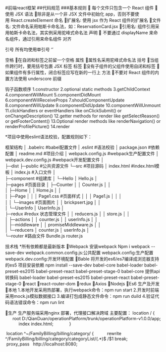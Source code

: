 #前端react框架
 ##代码规范
###基本规则
 每个文件只包含一个 React 组件
使用 JSX 语法
除非是从一个非 JSX 文件中初始化 app，否则不要使用 React.createElement
命名
扩展名: 使用 jsx 作为 React 组件的扩展名
文件名: 文件命名采用帕斯卡命名法，如：ReservationCard.jsx
引用名: 组件引用采用帕斯卡命名法，其实例采用驼峰式命名法
声明
 不要通过 displayName 来命名组件，通过引用来命名组件
对齐

引号
所有均使用单引号 ‘’

空格
在自闭和标签之前留一个空格
属性
属性名采用驼峰式命名法
括号
当组件跨行时，要用括号包裹 JSX 标签
标签
没有子组件的父组件使用自闭和标签
如果组件有多行属性，闭合标签应写在新的一行上
方法
不要对 React 组件的内置方法使用 underscore 前缀


钩子函数顺序
1.constructor
2.optional static methods
3.getChildContext
4.componentWillMount
5.componentDidMount
6.componentWillReceiveProps
7.shouldComponentUpdate
8.componentWillUpdate
9.componentDidUpdate
10.componentWillUnmount
11.clickHandlers or eventHandlers like onClickSubmit() or onChangeDescription()
12.getter methods for render like getSelectReason() or getFooterContent()
13.Optional render methods like renderNavigation() or renderProfilePicture()
14.render

*项目中使用eslint语法校验，配置规则如下：

框架结构
│  .babelrc                          #babel配置文件
|   .eslint                            #语法校验
│  package.json                      #依赖配置
│  readme.md                       #项目介绍 
│  webpack.config.js                 #webpack生产配置文件
│  webpack.dev.config.js             #webpack开发配置文件
│  
├─dist
├─public         #公共资源文件
└─src                                #项目源码
    │  index.html                    #index.html模板
    │  index.js                      #入口文件
    │  
    ├─component                      #组建库
    │  └─Hello
    │          Hello.js
    │          
    ├─pages                          #页面目录
    │  ├─Counter
    │  │      Counter.js
    │  │      
    │  ├─Home
    │  │      Home.js
    │  │      
    │  ├─Page
    │  │  │  Page1.css                #页面样式
    │  │  │  Page1.js
    │  │  │  
    │  │  └─images                    #页面图片
    │  │          brickpsert.jpg
    │  │          
    │  └─UserInfo
    │          UserInfo.js
    │          
    ├─redux                    #redux 状态管理文件
    │  │  reducers.js
    │  │  store.js
    │  │  
    │  ├─actions
    │  │      counter.js
    │  │      userInfo.js
    │  │      
    │  ├─middleware
    │  │      promiseMiddleware.js
    │  │      
    │  └─reducers
    │          counter.js
    │          userInfo.js
    │          
    └─router                        #路由文件
            Bundle.js
            router.js
            

技术栈
*所有依赖都是最新版本
Webpack
安装webpack
Npm i webpack --save-dev
webpack.common.config.js:公共配置
webpack.config:生产配置
webpack.dev.config:开发环境配置
Bable
将开发的es6/es7编译成浏览器支持的es5
项目安装依赖
 npm install --save-dev babel-core babel-loader babel-preset-es2015 babel-preset-react babel-preset-stage-0
babel-core 提供api转换码
babel-loader
babel-preset-es2015
babel-preset-react 
babel-preset-stage-0
react
react-router-dom
redux
Axios
Nodejs
Es6
生产及开发
本地
1.本地开发采用热部署，执行webpack命令：npm run start 
2.开发时前端采用mock.js模拟数据接口
3.编译打包成静态文件命令：npm run duild
4.验证代码语法错误命令：npm run lint

生产
生产服务端采用nginx 部署，代理接口解决跨域
主要配置：
location / { 
          root D:/QianDuan/operationPlatform/trunk/operationPlatform-v1.0.0/app; 
           index index.html;        
     } 

  location ^~/FamilyBilling/billing/category/ {
          rewrite ^/FamilyBilling/billing/category/categoryList/(.*)$ /$1 break; 
           proxy_pass   http://localhost:8080; 

